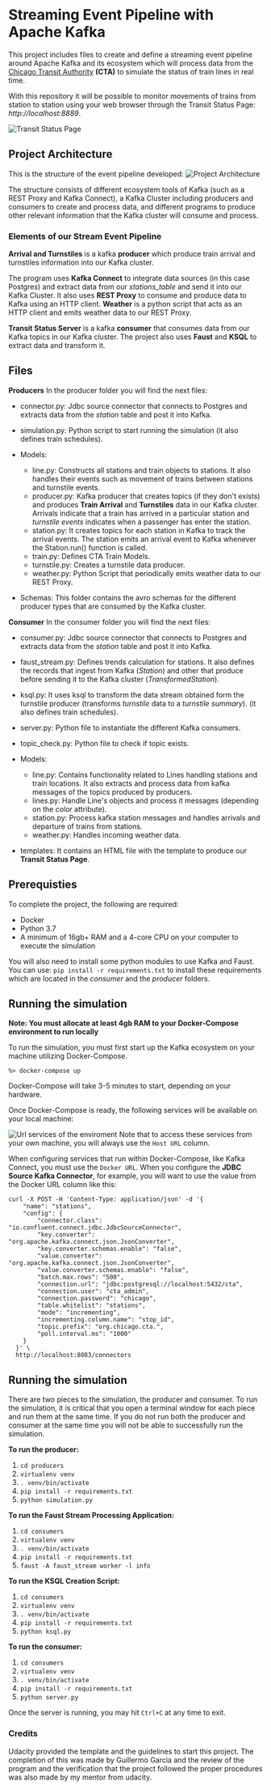 # Streaming Event Pipeline with Apache Kafka

This project includes files to create and define a streaming event pipeline around Apache Kafka and its ecosystem which will process data from the [Chicago Transit Authority](https://www.transitchicago.com/data/) **(CTA)** to simulate the status of train lines in real time.

With this repository it will be possible to monitor movements of trains from station to station using your web browser through the Transit Status Page: *http://localhost:8889*.

![Transit Status Page](https://raw.githubusercontent.com/Gares95/Streaming-Event-Pipeline_Apache-Kafka/master/Img/Website-page.png)

## Project Architecture
This is the structure of the event pipeline developed:
![Project Architecture](https://raw.githubusercontent.com/Gares95/Streaming-Event-Pipeline_Apache-Kafka/master/Img/diagram.png)

The structure consists of different ecosystem tools of Kafka (such as a REST Proxy and Kafka Connect), a Kafka Cluster including producers and consumers to create and process data, and different programs to produce other relevant information that the Kafka cluster will consume and process.

### Elements of our Stream Event Pipeline
**Arrival and Turnstiles** is a kafka **producer** which produce train arrival and turnstiles information into our Kafka cluster.

The program uses **Kafka Connect** to integrate data sources (in this case Postgres) and extract data from our *stations_table* and send it into our Kafka Cluster. It also uses **REST Proxy** to consume and produce data to Kafka using an HTTP client. **Weather** is a python script that acts as an HTTP client and emits weather data to our REST Proxy.

**Transit Status Server** is a kafka **consumer** that consumes data from our Kafka topics in our Kafka cluster.
The project also uses **Faust** and **KSQL** to extract data and transform it.

## Files

**Producers**
In the producer folder you will find the next files:

- connector.py: Jdbc source connector that connects to Postgres and extracts data from the *station* table and post it into Kafka.

- simulation.py: Python script to start running the simulation (it also defines train schedules).

- Models:
    - line.py: Constructs all stations and train objects to stations. It also handles their events such as movement of trains between stations and turnstile events.
    - producer.py: Kafka producer that creates topics (if they don't exists) and produces **Train Arrival** and **Turnstiles** data in our Kafka cluster. Arrivals indicate that a train has arrived in a particular station and *turnstile events* indicates when a passenger has enter the station. 
    - station.py: It creates topics for each station in Kafka to track the arrival events. The station emits an arrival event to Kafka whenever the Station.run() function is called.
    - train.py: Defines CTA Train Models.
    - turnstile.py: Creates a turnstile data producer.
    - weather.py: Python Script that periodically emits weather data to our REST Proxy.

- Schemas: This folder contains the avro schemas for the different producer types that are consumed by the Kafka cluster.


**Consumer**
In the consumer folder you will find the next files:

- consumer.py: Jdbc source connector that connects to Postgres and extracts data from the *station* table and post it into Kafka.

- faust_stream.py: Defines trends calculation for stations. It also defines the records that ingest from Kafka (*Station*) and other that produce before sending it to the Kafka cluster (*TransformedStation*).

- ksql.py: It uses ksql to transform the data stream obtained form the turnstile producer (transforms *turnstile* data to a *turnstile summary*). (it also defines train schedules).

- server.py: Python file to instantiate the different Kafka consumers.

- topic_check.py: Python file to check if topic exists.

- Models:
    - line.py: Contains functionality related to Lines handling stations and train locations. It also extracts and process data from kafka messages of the topics produced by producers.
    - lines.py: Handle Line's objects and process it messages (depending on the *color* attribute).
    - station.py: Process kafka station messages and handles arrivals and departure of trains from stations.
    - weather.py: Handles incoming weather data.

- templates: It contains an HTML file with the template to produce our **Transit Status Page**.


## Prerequisties

To complete the project, the following are required:

- Docker
- Python 3.7
- A minimum of 16gb+ RAM and a 4-core CPU on your computer to execute the simulation

You will also need to install some python modules to use Kafka and Faust. You can use: `pip install -r requirements.txt` to install these requirements which are located in the  *consumer* and the *producer* folders.

## Running the simulation
**Note: You must allocate at least 4gb RAM to your Docker-Compose environment to run locally**

To run the simulation, you must first start up the Kafka ecosystem on your machine utilizing Docker-Compose.

`%> docker-compose up`

Docker-Compose will take 3-5 minutes to start, depending on your hardware. 

Once Docker-Compose is ready, the following services will be available on your local machine:

![Url services of the enviroment](https://raw.githubusercontent.com/Gares95/Streaming-Event-Pipeline_Apache-Kafka/master/Img/docker-url.png)
Note that to access these services from your own machine, you will always use the `Host URL` column.

When configuring services that run within Docker-Compose, like Kafka Connect, you must use the `Docker URL`. When you configure the **JDBC Source Kafka Connector**, for example, you will want to use the value from the Docker URL column like this:

    curl -X POST -H 'Content-Type: application/json' -d '{
        "name": "stations",
        "config": {
            "connector.class": "io.confluent.connect.jdbc.JdbcSourceConnector",
            "key.converter": "org.apache.kafka.connect.json.JsonConverter",
            "key.converter.schemas.enable": "false",
            "value.converter": "org.apache.kafka.connect.json.JsonConverter",
            "value.converter.schemas.enable": "false",
            "batch.max.rows": "500",
            "connection.url": "jdbc:postgresql://localhost:5432/cta",
            "connection.user": "cta_admin",
            "connection.password": "chicago",
            "table.whitelist": "stations",
            "mode": "incrementing",
            "incrementing.column.name": "stop_id",
            "topic.prefix": "org.chicago.cta.",
            "poll.interval.ms": "1000"
        }
      }' \
      http://localhost:8083/connectors


## Running the simulation
There are two pieces to the simulation, the producer and consumer. To run the simulation, it is critical that you open a terminal window for each piece and run them at the same time. If you do not run both the producer and consumer at the same time you will not be able to successfully run the simulation.

**To run the producer:**
1. `cd producers`
2. `virtualenv venv`
3. `. venv/bin/activate`
4. `pip install -r requirements.txt`
5. `python simulation.py`

**To run the Faust Stream Processing Application:**
1. `cd consumers`
2. `virtualenv venv`
3. `. venv/bin/activate`
4. `pip install -r requirements.txt`
5. `faust -A faust_stream worker -l info`

**To run the KSQL Creation Script:**
1. `cd consumers`
2. `virtualenv venv`
3. `. venv/bin/activate`
4. `pip install -r requirements.txt`
5. `python ksql.py`

**To run the consumer:**
1. `cd consumers`
2. `virtualenv venv`
3. `. venv/bin/activate`
4. `pip install -r requirements.txt`
5. `python server.py`

Once the server is running, you may hit `Ctrl+C` at any time to exit.

### Credits
Udacity provided the template and the guidelines to start this project.
The completion of this was made by Guillermo Garcia and the review of the program and the verification that the project followed the proper procedures was also made by my mentor from udacity.

